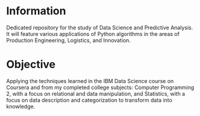 # Information
Dedicated repository for the study of Data Science and Predictive Analysis. It will feature various applications of Python algorithms in the areas of Production Engineering, Logistics, and Innovation.

# Objective
Applying the techniques learned in the IBM Data Science course on Coursera and from my completed college subjects: Computer Programming 2, with a focus on relational and data manipulation, and Statistics, with a focus on data description and categorization to transform data into knowledge.
